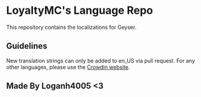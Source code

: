 # LoyaltyMC's Language Repo
This repository contains the localizations for Geyser.

## Guidelines
New translation strings can only be added to en_US via pull request. For any other languages, please use the [Crowdin website](https://translate.geysermc.org/).

## Made By Loganh4005 <3
